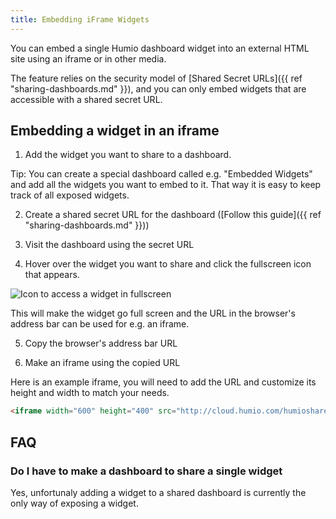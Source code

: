 ```yaml
---
title: Embedding iFrame Widgets
---
```


You can embed a single Humio dashboard widget into an external HTML site using an iframe or in other media.

The feature relies on the security model of [Shared Secret URLs]({{ ref "sharing-dashboards.md" }}),
and you can only embed widgets that are accessible with a shared secret URL.

## Embedding a widget in an iframe

1. Add the widget you want to share to a dashboard.

Tip: You can create a special dashboard called e.g. "Embedded Widgets" and add all the widgets you
want to embed to it. That way it is easy to keep track of all exposed widgets. 

2. Create a shared secret URL for the dashboard ([Follow this guide]({{ ref "sharing-dashboards.md" }}))

3. Visit the dashboard using the secret URL

4. Hover over the widget you want to share and click the fullscreen icon that appears.

![Icon to access a widget in fullscreen](/images/pages/dashboards/embed-widget.png)

This will make the widget go full screen and the URL in the browser's address bar can
be used for e.g. an iframe.

5. Copy the browser's address bar URL

6. Make an iframe using the copied URL

Here is an example iframe, you will need to add the URL and customize its height and width to
match your needs.

``` html
<iframe width="600" height="400" src="http://cloud.humio.com/humioshared/dashboards?token=C6OTXOXvIh5mABlznmbwmdrJ&widget=ab01ae6e-cf74-40c3-90e3-2a4436e11c12" frameborder="0" allowfullscreen></iframe>
```

## FAQ

### Do I have to make a dashboard to share a single widget

Yes, unfortunaly adding a widget to a shared dashboard is currently the only way of exposing
a widget. 